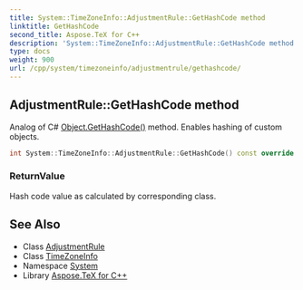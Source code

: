 ```yaml
---
title: System::TimeZoneInfo::AdjustmentRule::GetHashCode method
linktitle: GetHashCode
second_title: Aspose.TeX for C++
description: 'System::TimeZoneInfo::AdjustmentRule::GetHashCode method. Analog of C# Object.GetHashCode() method. Enables hashing of custom objects in C++.'
type: docs
weight: 900
url: /cpp/system/timezoneinfo/adjustmentrule/gethashcode/
---
```

## AdjustmentRule::GetHashCode method


Analog of C# [Object.GetHashCode()](../../../object/gethashcode/) method. Enables hashing of custom objects.

```cpp
int System::TimeZoneInfo::AdjustmentRule::GetHashCode() const override
```


### ReturnValue

Hash code value as calculated by corresponding class.

## See Also

* Class [AdjustmentRule](../)
* Class [TimeZoneInfo](../../)
* Namespace [System](../../../)
* Library [Aspose.TeX for C++](../../../../)
